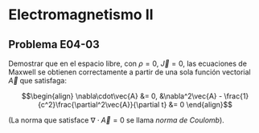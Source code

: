 # Electromagnetismo II
## Problema E04-03

Demostrar que en el espacio libre, con $`\rho = 0`$, $`\vec{J} = 0`$, las
ecuaciones de Maxwell se obtienen correctamente a partir de una sola función
vectorial $`\vec{A}`$ que satisfaga:

```math
\begin{align}
\nabla\cdot\vec{A} &= 0,
&\nabla^2\vec{A} - \frac{1}{c^2}\frac{\partial^2\vec{A}}{\partial t} &= 0
\end{align}
```

(La norma que satisface $`\nabla\cdot\vec{A}=0`$ se llama *norma de Coulomb*).
